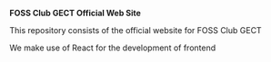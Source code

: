 **FOSS Club GECT Official Web Site**

This repository consists of the official website for FOSS Club GECT

We make use of React for the development of frontend
